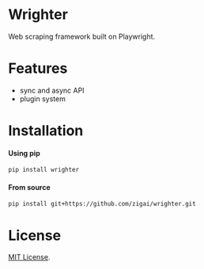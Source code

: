 # Wrighter
Web scraping framework built on Playwright.
# Features
- sync and async API
- plugin system
# Installation
#### Using pip
```
pip install wrighter
```
#### From source
```
pip install git+https://github.com/zigai/wrighter.git
```
# License
[MIT License](https://github.com/zigai/wrighter/blob/master/LICENSE). 
